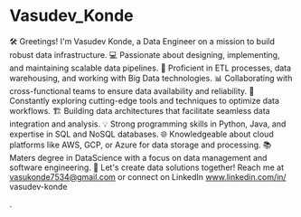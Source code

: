 # Vasudev_Konde
🛠️ Greetings! I'm Vasudev Konde, a Data Engineer on a mission to build robust data infrastructure.
💻 Passionate about designing, implementing, and maintaining scalable data pipelines.
🔧 Proficient in ETL processes, data warehousing, and working with Big Data technologies.
📊 Collaborating with cross-functional teams to ensure data availability and reliability.
🚀 Constantly exploring cutting-edge tools and techniques to optimize data workflows.
🏗️ Building data architectures that facilitate seamless data integration and analysis.
💡 Strong programming skills in Python, Java, and expertise in SQL and NoSQL databases.
🌐 Knowledgeable about cloud platforms like AWS, GCP, or Azure for data storage and processing.
📚 Maters degree in DataScience with a focus on data management and software engineering.
📧 Let's create data solutions together! Reach me at vasukonde7534@gmail.com or connect on LinkedIn www.linkedin.com/in/
vasudev-konde

.

